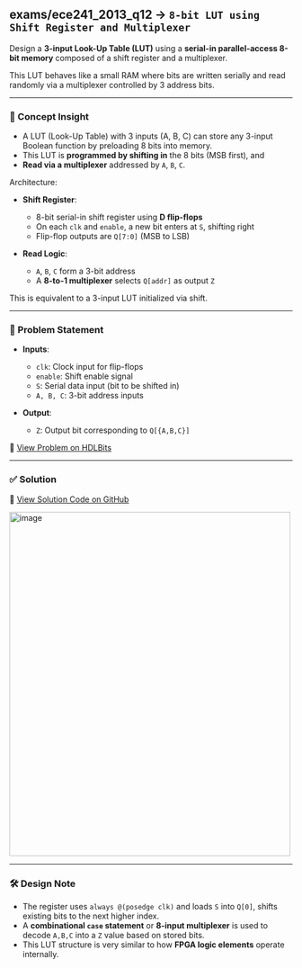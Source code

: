 ## exams/ece241_2013_q12 → `8-bit LUT using Shift Register and Multiplexer`

Design a **3-input Look-Up Table (LUT)** using a **serial-in parallel-access 8-bit memory** composed of a shift register and a multiplexer.

This LUT behaves like a small RAM where bits are written serially and read randomly via a multiplexer controlled by 3 address bits.

---

### 🧠 Concept Insight

- A LUT (Look-Up Table) with 3 inputs (A, B, C) can store any 3-input Boolean function by preloading 8 bits into memory.
- This LUT is **programmed by shifting in** the 8 bits (MSB first), and
- **Read via a multiplexer** addressed by `A`, `B`, `C`.

Architecture:

- **Shift Register**:
  - 8-bit serial-in shift register using **D flip-flops**
  - On each `clk` and `enable`, a new bit enters at `S`, shifting right
  - Flip-flop outputs are `Q[7:0]` (MSB to LSB)

- **Read Logic**:
  - `A`, `B`, `C` form a 3-bit address
  - A **8-to-1 multiplexer** selects `Q[addr]` as output `Z`

This is equivalent to a 3-input LUT initialized via shift.

---

### 📘 Problem Statement

- **Inputs**:
  - `clk`: Clock input for flip-flops
  - `enable`: Shift enable signal
  - `S`: Serial data input (bit to be shifted in)
  - `A, B, C`: 3-bit address inputs

- **Output**:
  - `Z`: Output bit corresponding to `Q[{A,B,C}]`

🔗 [View Problem on HDLBits](https://hdlbits.01xz.net/wiki/Exams/ece241_2013_q12)

---

### ✅ Solution  
📄 [View Solution Code on GitHub](https://github.com/EswarAdithya011/HDLBits/blob/main/Problem%20Sets/7.%20Sequential%20Logic/ece241_2013_q12.v)

<img width="500" height="612" alt="image" src="https://github.com/user-attachments/assets/68b5f94c-c077-4cb6-9dec-843784f10981" />

---

### 🛠 Design Note

- The register uses `always @(posedge clk)` and loads `S` into `Q[0]`, shifts existing bits to the next higher index.
- A **combinational `case` statement** or **8-input multiplexer** is used to decode `A,B,C` into a `Z` value based on stored bits.
- This LUT structure is very similar to how **FPGA logic elements** operate internally.
